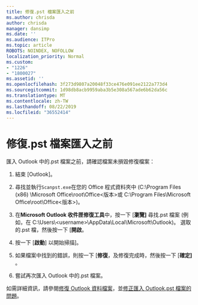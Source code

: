 ```yaml
---
title: 修復.pst 檔案匯入之前
ms.author: chrisda
author: chrisda
manager: dansimp
ms.date: ''
ms.audience: ITPro
ms.topic: article
ROBOTS: NOINDEX, NOFOLLOW
localization_priority: Normal
ms.custom:
- "1226"
- "1800027"
ms.assetid: ''
ms.openlocfilehash: 3f273d9807a20048f33ce476e091ee2122a773d4
ms.sourcegitcommit: 1d98db8acb9959aba3b5e308a567ade6b62da56c
ms.translationtype: MT
ms.contentlocale: zh-TW
ms.lasthandoff: 08/22/2019
ms.locfileid: "36552414"
---
```

# <a name="repair-pst-file-before-importing"></a>修復.pst 檔案匯入之前

匯入 Outlook 中的.pst 檔案之前，請確認檔案未損毀修復檔案：

1. 結束 [Outlook]。

2. 尋找並執行`Scanpst.exe`在您的 Office 程式資料夾中 (C:\Program Files (x86) \Microsoft Office\root\Office\<版本\>或 C:\Program Files\Microsoft Office\root\Office\<版本\>)。

3. 在**Microsoft Outlook 收件匣修復工具**中，按一下 [**瀏覽]** 尋找.pst 檔案 (例如，在 C:\Users\\<username\>\AppData\Local\Microsoft\Outlook)。 選取的.pst 檔，然後按一下 [**開啟**。

4. 按一下 [**啟動**] 以開始掃描]。

5. 如果檔案中找到的錯誤，則按一下 [**修復**，及修復完成時，然後按一下 [**確定]** 。

6. 嘗試再次匯入 Outlook 中的.pst 檔案。

如需詳細資訊，請參閱[修復 Outlook 資料檔案](https://support.office.com/article/25663bc3-11ec-4412-86c4-60458afc5253)，並[修正匯入 Outlook.pst 檔案的問題](https://support.office.com/article/2d2e50dc-5c36-4ab2-ab50-f1be733b3d6e)。
